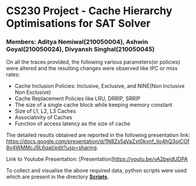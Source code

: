 # CS230 Project - Cache Hierarchy Optimisations for SAT Solver
### Members: Aditya Nemiwal(210050004), Ashwin Goyal(210050024), Divyansh Singhal(210050045)
On all the traces provided, the following various parameters(or policies) were altered and the resulting changes were observed like IPC or miss rates:
- Cache Inclusion Policies: Inclusive, Exclusive, and NINE(Non Inclusive Non Exclusive)
- Cache Replacement Policies like LRU, DRRIP, SRRIP
- The size of a single cache block while keeping memory constant
- Size of L1, L2, L3 Caches
- Associativity of Caches
- Function of access latency as the size of cache

The detailed results obtained are reported in the following presentation link: https://docs.google.com/presentation/d/1N8Zs5aVaZxt0kvnf_Ilo4hQ3ojCOf8v4WMMcJ9L6qaI/edit?usp=sharing.

Link to Youtube Presentation: [Presentation]https://youtu.be/vA2bejdUDPA

To collect and visualise the above required data, python scripts were used which are present in the directory **[Scripts](https://github.com/Divyansh5647/ChampSim232/tree/main/Scripts)**.
